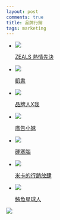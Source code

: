 ```yaml
---
layout: post
comments: true
title: 品牌行銷
tags: marketing
---
```


* ![](https://lh3.googleusercontent.com/proxy/RNLXuAFlyKayLx4ahha1c42GdZ1Diqwf6Lx2VPyOFS4JvVXvTO6-jXf3MjX5bvx0jbVLShoAyADVtQE=s0-d)

    [ZEALS 熱情先決](http://zeals75.blogspot.com/feeds/posts/default)

* ![](https://lh6.googleusercontent.com/proxy/8hv8jRtYw9moPO6_36xJlRUrMxKCEUns9dDZfeZ4HpFoCJvwYZIFCQP91iqHnLcigY9AiIZMC0o462by=s0-d)

    [凱書](http://kaiz551019.pixnet.net/blog)

* ![](https://lh3.googleusercontent.com/proxy/Lds8q345XpJsLRPishwpnkEMbmWOsnKioDyvbxUyyvsXComm4fo_4xtr3X7ywJQu6dmPfNfLFRlP4wF1hG5P=s0-d)

    [品牌人X我](http://nikeshoxmiles.pixnet.net/blog)

* ![](https://lh5.googleusercontent.com/proxy/7ZUyxXwGxTzvc9S7ZdA_YptuLshtCMoVSmP9fdR6_v9dNtLerDu-NwLp-ahECVZvMFL3tvHyZReH4qanVQ=s0-d)

    [廣告小妹](http://www.advertisingfan.net/feeds/posts/default)

* ![](https://lh3.googleusercontent.com/proxy/uyGaMGHT3iTLBsLgOPJcU43tJQBnn6TjWIw0yFnFYPEuJkmksqNxVDQ8Cv50vYoZQYbbnqxh71m4MGP5Dw=s0-d)

    [硬塞腦](http://poppy-sun.blogspot.com/)

* ![](https://lh3.googleusercontent.com/proxy/-WhFjd27l3gORuMOJF355GlZXaCok4akn8_-QrKpNEfg-krwNb2L9AqkOO3wPDIDbAdWEgzx=s0-d)

    [米卡的行銷放肆](http://www.jabamay.com/)

* ![](https://lh3.googleusercontent.com/proxy/7cwxuIQuovcKLv-jj2Bvfnj1pZVIfpuWTGVwwK4HFtOqDHsjyjev6VVwwPLJ59YCcxe--Ud_EK-0=s0-d)

    [鮪魚星球人](http://tunaman.pixnet.net/blog)

[![](https://resources.blogblog.com/img/icon18_wrench_allbkg.png)](http://www.blogger.com/rearrange?blogID=6518847105031617001&widgetType=BlogList&widgetId=BlogList10&action=editWidget&sectionId=sidebar-right-1 "編輯")

